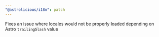 ```yaml
---
"@astrolicious/i18n": patch
---
```


Fixes an issue where locales would not be properly loaded depending on Astro `trailingSlash` value
